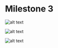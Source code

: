 # Milestone 3

![alt text](https://github.com/quiquemz/cogs121-project/blob/master/milestone3_screenshots/recipe_list.png "Recipe List View")

![alt text](https://github.com/quiquemz/cogs121-project/blob/master/milestone3_screenshots/recipe_search.png "Recipe Search View")

![alt text](https://github.com/quiquemz/cogs121-project/blob/master/milestone3_screenshots/recipe_info.png "Recipe Instructions View")